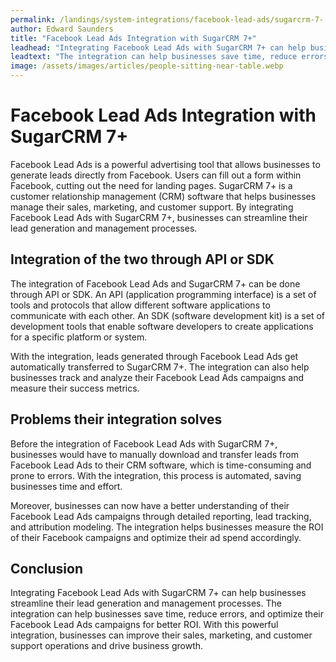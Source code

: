 ```yaml
---
permalink: /landings/system-integrations/facebook-lead-ads/sugarcrm-7-
author: Edward Saunders
title: "Facebook Lead Ads Integration with SugarCRM 7+"
leadhead: "Integrating Facebook Lead Ads with SugarCRM 7+ can help businesses streamline their lead generation and management processes"
leadtext: "The integration can help businesses save time, reduce errors, and optimize their Facebook Lead Ads campaigns for better ROI. With this powerful integration, businesses can improve their sales, marketing, and customer support operations and drive business growth."
image: /assets/images/articles/people-sitting-near-table.webp
---
```

<div class="arttext">
<h1>Facebook Lead Ads Integration with SugarCRM 7+</h1>
<p>Facebook Lead Ads is a powerful advertising tool that allows businesses to generate leads directly from Facebook. Users can fill out a form within Facebook, cutting out the need for landing pages. SugarCRM 7+ is a customer relationship management (CRM) software that helps businesses manage their sales, marketing, and customer support. By integrating Facebook Lead Ads with SugarCRM 7+, businesses can streamline their lead generation and management processes.</p>

<h2>Integration of the two through API or SDK</h2>
<p>The integration of Facebook Lead Ads and SugarCRM 7+ can be done through API or SDK. An API (application programming interface) is a set of tools and protocols that allow different software applications to communicate with each other. An SDK (software development kit) is a set of development tools that enable software developers to create applications for a specific platform or system.</p>

<p>With the integration, leads generated through Facebook Lead Ads get automatically transferred to SugarCRM 7+. The integration can also help businesses track and analyze their Facebook Lead Ads campaigns and measure their success metrics.</p>

<h2>Problems their integration solves</h2>
<p>Before the integration of Facebook Lead Ads with SugarCRM 7+, businesses would have to manually download and transfer leads from Facebook Lead Ads to their CRM software, which is time-consuming and prone to errors. With the integration, this process is automated, saving businesses time and effort.</p>

<p>Moreover, businesses can now have a better understanding of their Facebook Lead Ads campaigns through detailed reporting, lead tracking, and attribution modeling. The integration helps businesses measure the ROI of their Facebook campaigns and optimize their ad spend accordingly.</p>

<h2>Conclusion</h2>
<p>Integrating Facebook Lead Ads with SugarCRM 7+ can help businesses streamline their lead generation and management processes. The integration can help businesses save time, reduce errors, and optimize their Facebook Lead Ads campaigns for better ROI. With this powerful integration, businesses can improve their sales, marketing, and customer support operations and drive business growth.</p>

</div>